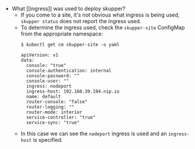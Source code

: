 - What [[ingress]] was used to deploy skupper?
	- If you come to a site, it's not obvious what ingress is being used, `skupper status` does not report the ingress used.
	- To determine the ingress used, check the `skupper-site` ConfigMap from the appropriate namespace:
	  ```
	  $ kubectl get cm skupper-site -o yaml
	  
	  apiVersion: v1
	  data:
	    console: "true"
	    console-authentication: internal
	    console-password: ""
	    console-user: ""
	    ingress: nodeport
	    ingress-host: 192.168.39.194.nip.io
	    name: default
	    router-console: "false"
	    router-logging: ""
	    router-mode: interior
	    service-controller: "true"
	    service-sync: "true"
	  
	  ```
	- In this case we can see the `nodeport` ingress is used and an `ingress-host` is specified.